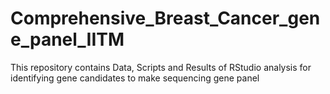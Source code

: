 # Comprehensive_Breast_Cancer_gene_panel_IITM
This repository contains Data, Scripts and Results of RStudio analysis for identifying gene candidates to make sequencing gene panel
